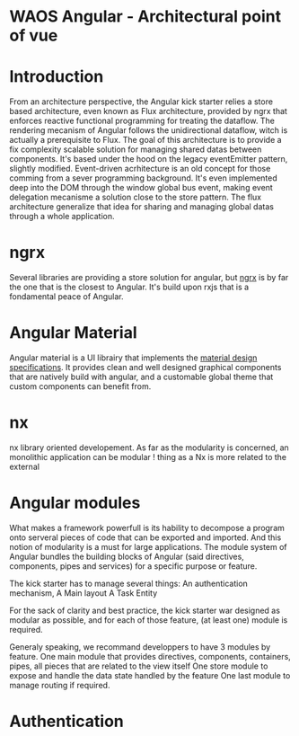 # WAOS Angular - Architectural point of vue

# Introduction
From an architecture perspective, the Angular kick starter relies a store based architecture, even known as Flux architecture, provided by ngrx that enforces reactive functional programming for treating the dataflow. The rendering mecanism of Angular follows the unidirectional dataflow, witch is actually a prerequisite to Flux.
The goal of this architecture is to provide a fix complexity scalable solution for managing shared datas between components. It's based under the hood on the legacy eventEmitter pattern, slightly modified.
Event-driven acrhitecture is an old concept for those comming from a sever programming background. It's even implemented deep into the DOM through the window global bus event, making event delegation mecanisme a solution close to the store pattern. The flux architecture generalize that idea for sharing and managing global datas through a whole application.

# ngrx
Several libraries are providing a store solution for angular, but [ngrx](https://github.com/ngrx/platform) is by far the one that is the closest to Angular. It's build upon rxjs that is a fondamental peace of Angular.

# Angular Material
Angular material is a UI librairy that implements the [material design specifications](https://material.io/). It provides clean and well designed graphical components that are natively build with angular, and a customable global theme that custom components can benefit from.

# nx
nx library oriented developement. As far as the modularity is concerned, an monolithic application can be modular ! thing as a 
Nx is more related to the external 

# Angular modules
What makes a framework powerfull is its hability to decompose a program onto serveral pieces of code that can be exported and imported. And this notion of modularity is a must for large applications.
The module system of Angular bundles the building blocks of Angular (said directives, components, pipes and services) for a specific purpose or feature.

The kick starter has to manage several things:
An authentication mechanism,
A Main layout
A Task Entity 

For the sack of clarity and best practice, the kick starter war designed as modular as possible, and for each of those feature, (at least one) module is required.

Generaly speaking, we recommand developpers to have 3 modules by feature.
One main module that provides directives, components, containers, pipes, all pieces that are related to the view itself
One store module to expose and handle the data state handled by the feature
One last module to manage routing if required.

# Authentication
